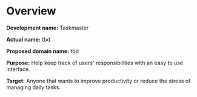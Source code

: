 # Overview

__Development name:__ Taskmaster

__Actual name:__ tbd

__Proposed domain name:__ tbd

__Purpose:__ Help keep track of users' responsibilities with an easy to use interface.

__Target:__ Anyone that wants to improve productivity or reduce the stress of managing daily tasks.
